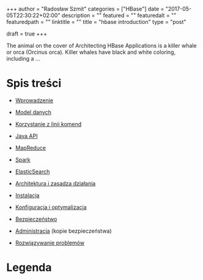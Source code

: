 +++
author = "Radosław Szmit"
categories = ["HBase"]
date = "2017-05-05T22:30:22+02:00"
description = ""
featured = ""
featuredalt = ""
featuredpath = ""
linktitle = ""
title = "hbase introduction"
type = "post"

draft = true
+++


The animal on the cover of Architecting HBase Applications is a killer whale or orca (Orcinus orca). Killer whales have black and white coloring, including a ...


# Spis treści

* [Wprowadzenie](/blog/hbase-introduction)

* [Model danych](/blog/hbase-data-model)
* [Korzystanie z linii komend](/blog/hbase-shell)
* [Java API](/blog/hbase-java)
* [MapReduce](/blog/hbase-mapreduce)

* [Spark](/blog/hbase-spark)
* [ElasticSearch](/blog/hbase-elasticsearch)

* [Architektura i zasadza działania](/blog/hbase-architecture)
* [Instalacja](/blog/hbase-install)
* [Konfiguracja i optymalizacja](/blog/hbase-performance)
* [Bezpieczeństwo](/blog/hbase-security)
* [Administracja](/blog/hbase-adm) (kopie bezpieczeństwa)
* [Rozwiązywanie problemów](/blog/hbase-troubleshooting)

# Legenda